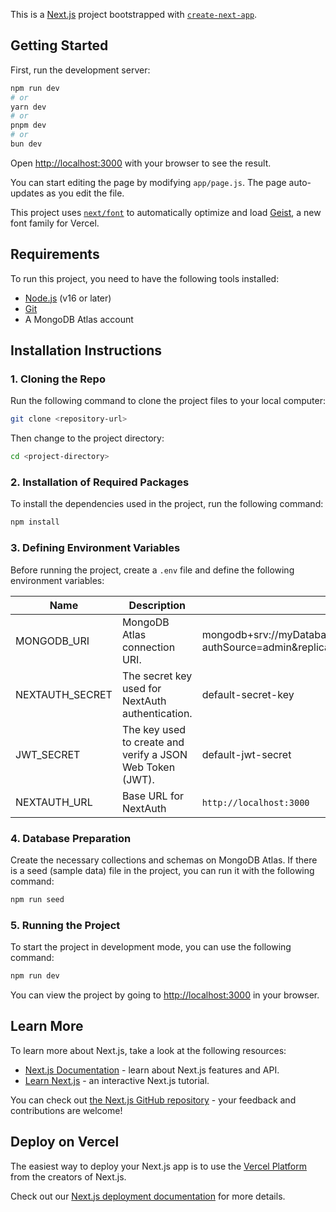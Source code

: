 This is a [Next.js](https://nextjs.org) project bootstrapped with [`create-next-app`](https://nextjs.org/docs/app/api-reference/cli/create-next-app).

## Getting Started

First, run the development server:

```bash
npm run dev
# or
yarn dev
# or
pnpm dev
# or
bun dev
```

Open [http://localhost:3000](http://localhost:3000) with your browser to see the result.

You can start editing the page by modifying `app/page.js`. The page auto-updates as you edit the file.

This project uses [`next/font`](https://nextjs.org/docs/app/building-your-application/optimizing/fonts) to automatically optimize and load [Geist](https://vercel.com/font), a new font family for Vercel.

## Requirements
To run this project, you need to have the following tools installed:

- [Node.js](https://nodejs.org/) (v16 or later)
- [Git](https://git-scm.com/)
- A MongoDB Atlas account

## Installation Instructions

### 1. Cloning the Repo

Run the following command to clone the project files to your local computer:

```bash
git clone <repository-url>
```

Then change to the project directory:

```bash
cd <project-directory>
```

### 2. Installation of Required Packages

To install the dependencies used in the project, run the following command:

```bash
npm install
```
### 3. Defining Environment Variables
Before running the project, create a `.env` file and define the following environment variables:

| Name                          | Description                         | Default Value                                  |
| ----------------------------- | ------------------------------------| -----------------------------------------------|
|MONGODB_URI                           | MongoDB Atlas connection URI.               | mongodb+srv://myDatabaseUser:D1fficultP%40ssw0rd@mongodb0.example.com/?authSource=admin&replicaSet=myRepl                                            |
|NEXTAUTH_SECRET                           | The secret key used for NextAuth authentication.               | default-secret-key                                            |
|JWT_SECRET                             | The key used to create and verify a JSON Web Token (JWT).               | default-jwt-secret                                            |
|NEXTAUTH_URL                           | Base URL for NextAuth              | `http://localhost:3000`                                            |

### 4. Database Preparation

Create the necessary collections and schemas on MongoDB Atlas. If there is a seed (sample data) file in the project, you can run it with the following command:

```bash
npm run seed
```

### 5. Running the Project

To start the project in development mode, you can use the following command:

```bash
npm run dev
```

You can view the project by going to [http://localhost:3000](http://localhost:3000) in your browser.

## Learn More

To learn more about Next.js, take a look at the following resources:

- [Next.js Documentation](https://nextjs.org/docs) - learn about Next.js features and API.
- [Learn Next.js](https://nextjs.org/learn) - an interactive Next.js tutorial.

You can check out [the Next.js GitHub repository](https://github.com/vercel/next.js) - your feedback and contributions are welcome!

## Deploy on Vercel

The easiest way to deploy your Next.js app is to use the [Vercel Platform](https://vercel.com/new?utm_medium=default-template&filter=next.js&utm_source=create-next-app&utm_campaign=create-next-app-readme) from the creators of Next.js.

Check out our [Next.js deployment documentation](https://nextjs.org/docs/app/building-your-application/deploying) for more details.
